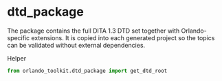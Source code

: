 # dtd_package

The package contains the full DITA 1.3 DTD set together with Orlando-specific extensions. It is copied into each generated project so the topics can be validated without external dependencies.

Helper

```python
from orlando_toolkit.dtd_package import get_dtd_root
``` 